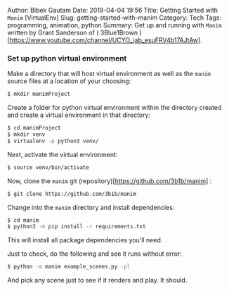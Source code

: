 Author: Bibek Gautam
Date: 2019-04-04 19:56
Title: Getting Started with `Manim` [VirtualEnv]
Slug: getting-started-with-manim
Category: Tech
Tags: programming, animation, python
Summary: Get up and running with `Manim` written by Grant Sanderson of ( 3Blue1Brown )[https://www.youtube.com/channel/UCYO_jab_esuFRV4b17AJtAw].

### Set up python virtual environment

Make a directory that will host virtual environment as well as the `manim` source files at a
location of your choosing:
```bash
$ mkdir manimProject
```
Create a folder for python virtual environment within the directory created and create a virtual environment in that directory:
```bash
$ cd manimProject
$ mkdir venv
$ virtualenv -p python3 venv/
```

Next, activate the virtual environment:
```bash
$ source venv/bin/activate
```

Now, clone the `manim` git (repository)[https://github.com/3b1b/manim] :
```bash
$ git clone https://github.com/3b1b/manim
```

Change into the `manim` directory and install dependencies:
```bash
$ cd manim
$ python3 -m pip install -r requirements.txt
```

This will install all package dependencies you'll need.

Just to check, do the following and see it runs without error:
```bash
$ python -m manim example_scenes.py -pl

```

And pick any scene just to see if it renders and play. It should.

